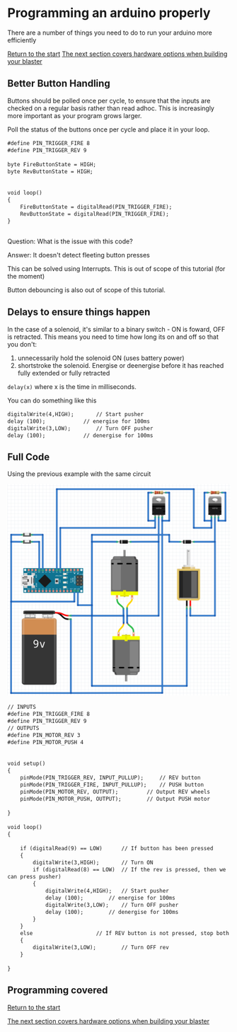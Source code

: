
# Programming an arduino properly

There are a number of things you need to do to run your arduino more efficiently

[Return to the start](Arduino.md)
[The next section covers hardware options when building your blaster](BlasterTypes.md)

## Better Button Handling

Buttons should be polled once per cycle, to ensure that the inputs are checked on a regular basis rather than read adhoc. This is increasingly more important as your program grows larger. 

Poll the status of the buttons once per cycle and place it in your loop. 

```
#define PIN_TRIGGER_FIRE 8
#define PIN_TRIGGER_REV 9

byte FireButtonState = HIGH;
byte RevButtonState = HIGH;


void loop()
{
	FireButtonState = digitalRead(PIN_TRIGGER_FIRE);
	RevButtonState = digitalRead(PIN_TRIGGER_FIRE);
}


```

Question: What is the issue with this code?

Answer: It doesn't detect fleeting button presses

This can be solved using Interrupts.
This is out of scope of this tutorial (for the moment)

Button debouncing is also out of scope of this tutorial. 

## Delays to ensure things happen

In the case of a solenoid, it's similar to a binary switch - ON is foward, OFF is retracted. This means you need to time how long its on and off so that you don't:
1) unnecessarily hold the solenoid ON (uses battery power)
2) shortstroke the solenoid. Energise or deenergise before it has reached fully extended or fully retracted

`delay(x)`
where x is the time in milliseconds.

You can do something like this

```		
digitalWrite(4,HIGH);		// Start pusher
delay (100);			// energise for 100ms
digitalWrite(3,LOW);		// Turn OFF pusher
delay (100);			// denergise for 100ms
```




## Full Code

Using the previous example with the same circuit

![full circuit](/images/fullcircuit.png)

```
// INPUTS
#define PIN_TRIGGER_FIRE 8
#define PIN_TRIGGER_REV 9
// OUTPUTS
#define PIN_MOTOR_REV 3
#define PIN_MOTOR_PUSH 4


void setup()
{
	pinMode(PIN_TRIGGER_REV, INPUT_PULLUP);		// REV button
	pinMode(PIN_TRIGGER_FIRE, INPUT_PULLUP);	// PUSH button
	pinMode(PIN_MOTOR_REV, OUTPUT);			// Output REV wheels
	pinMode(PIN_MOTOR_PUSH, OUTPUT);		// Output PUSH motor

}

void loop()
{

	if (digitalRead(9) == LOW)		// If button has been pressed
	{
		digitalWrite(3,HIGH);		// Turn ON
		if (digitalRead(8) == LOW)	// If the rev is pressed, then we can press pusher)
		{
			digitalWrite(4,HIGH);	// Start pusher
			delay (100);		// energise for 100ms
			digitalWrite(3,LOW);	// Turn OFF pusher
			delay (100);		// denergise for 100ms
		}
	}
	else					// If REV button is not pressed, stop both
	{
		digitalWrite(3,LOW);		// Turn OFF rev
	}

}

```




## Programming covered
[Return to the start](Arduino.md)

[The next section covers hardware options when building your blaster](BlasterTypes.md)